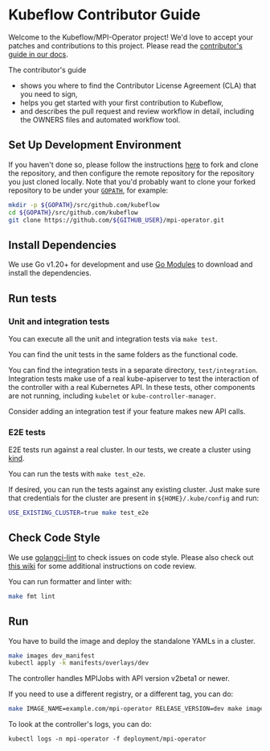 # Kubeflow Contributor Guide

Welcome to the Kubeflow/MPI-Operator project! We'd love to accept your patches and 
contributions to this project. Please read the 
[contributor's guide in our docs](https://www.kubeflow.org/docs/about/contributing/).

The contributor's guide

* shows you where to find the Contributor License Agreement (CLA) that you need 
  to sign,
* helps you get started with your first contribution to Kubeflow,
* and describes the pull request and review workflow in detail, including the
  OWNERS files and automated workflow tool.

## Set Up Development Environment

If you haven't done so, please follow the instructions [here](https://help.github.com/en/github/getting-started-with-github/fork-a-repo) to fork and clone the repository, and then configure the remote repository for the repository you just cloned locally. Note that you'd probably want to clone your forked repository to be under your [`GOPATH`](https://github.com/golang/go/wiki/GOPATH), for example:

```bash
mkdir -p ${GOPATH}/src/github.com/kubeflow
cd ${GOPATH}/src/github.com/kubeflow
git clone https://github.com/${GITHUB_USER}/mpi-operator.git
```

## Install Dependencies

We use Go v1.20+ for development and use [Go Modules](https://blog.golang.org/using-go-modules) to download and install the dependencies.

## Run tests

### Unit and integration tests

You can execute all the unit and integration tests via `make test`.

You can find the unit tests in the same folders as the functional code.

You can find the integration tests in a separate directory, `test/integration`.
Integration tests make use of a real kube-apiserver to test the interaction of
the controller with a real Kubernetes API. In these tests, other components
are not running, including `kubelet` or `kube-controller-manager`.

Consider adding an integration test if your feature makes new API calls.

### E2E tests

E2E tests run against a real cluster. In our tests, we create a cluster using
[kind](https://kind.sigs.k8s.io/docs/user/quick-start/).

You can run the tests with `make test_e2e`.

If desired, you can run the tests against any existing cluster. Just make sure
that credentials for the cluster are present in `${HOME}/.kube/config` and run:

```bash
USE_EXISTING_CLUSTER=true make test_e2e
```

## Check Code Style

We use [golangci-lint](https://github.com/golangci/golangci-lint) to check issues on code style.
Please also check out [this wiki](https://github.com/golang/go/wiki/CodeReviewComments) for some additional instructions on code review.

You can run formatter and linter with:

```bash
make fmt lint
```

## Run

You have to build the image and deploy the standalone YAMLs in a cluster.

```bash
make images dev_manifest
kubectl apply -k manifests/overlays/dev
```

The controller handles MPIJobs with API version v2beta1 or newer.

If you need to use a different registry, or a different tag, you can do:

```bash
make IMAGE_NAME=example.com/mpi-operator RELEASE_VERSION=dev make images dev_manifest
```

To look at the controller's logs, you can do:

```shell
kubectl logs -n mpi-operator -f deployment/mpi-operator
```